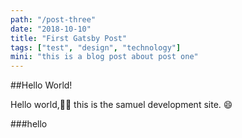 ```yaml
---
path: "/post-three"
date: "2018-10-10"
title: "First Gatsby Post"
tags: ["test", "design", "technology"]
mini: "this is a blog post about post one"
---
```


##Hello World!

Hello world,✌🏻 this is the samuel development site. :smile: 

###hello